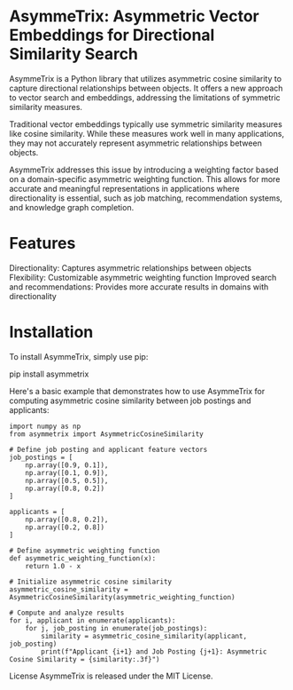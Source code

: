 # AsymmeTrix: Asymmetric Vector Embeddings for Directional Similarity Search
AsymmeTrix is a Python library that utilizes asymmetric cosine similarity to capture directional relationships between objects. It offers a new approach to vector search and embeddings, addressing the limitations of symmetric similarity measures.

Traditional vector embeddings typically use symmetric similarity measures like cosine similarity. While these measures work well in many applications, they may not accurately represent asymmetric relationships between objects.

AsymmeTrix addresses this issue by introducing a weighting factor based on a domain-specific asymmetric weighting function. This allows for more accurate and meaningful representations in applications where directionality is essential, such as job matching, recommendation systems, and knowledge graph completion.

# Features
Directionality: Captures asymmetric relationships between objects
Flexibility: Customizable asymmetric weighting function
Improved search and recommendations: Provides more accurate results in domains with directionality

# Installation
To install AsymmeTrix, simply use pip:

pip install asymmetrix

Here's a basic example that demonstrates how to use AsymmeTrix for computing asymmetric cosine similarity between job postings and applicants:
```
import numpy as np
from asymmetrix import AsymmetricCosineSimilarity

# Define job posting and applicant feature vectors
job_postings = [
    np.array([0.9, 0.1]),
    np.array([0.1, 0.9]),
    np.array([0.5, 0.5]),
    np.array([0.8, 0.2])
]

applicants = [
    np.array([0.8, 0.2]),
    np.array([0.2, 0.8])
]

# Define asymmetric weighting function
def asymmetric_weighting_function(x):
    return 1.0 - x

# Initialize asymmetric cosine similarity
asymmetric_cosine_similarity = AsymmetricCosineSimilarity(asymmetric_weighting_function)

# Compute and analyze results
for i, applicant in enumerate(applicants):
    for j, job_posting in enumerate(job_postings):
        similarity = asymmetric_cosine_similarity(applicant, job_posting)
        print(f"Applicant {i+1} and Job Posting {j+1}: Asymmetric Cosine Similarity = {similarity:.3f}")

```
License
AsymmeTrix is released under the MIT License.
